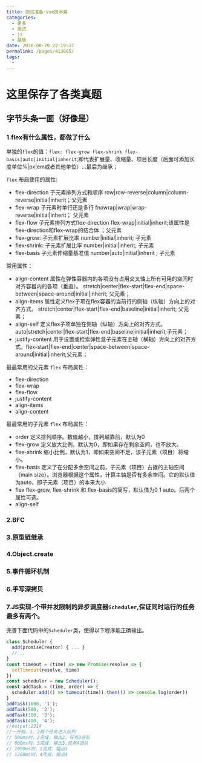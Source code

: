 ```yaml
---
title: 面试准备-Vue技术篇
categories: 
  - 更多
  - 面试
  - js
  - 基础
date: 2020-08-20 22:19:37
permalink: /pages/413885/
tags: 
  - 
---
```


# 这里保存了各类真题

## 字节头条一面（好像是）
### 1.flex有什么属性，都做了什么
单独的`flex`的值：`flex: flex-grow flex-shrink flex-basis|auto|initial|inherit`;即代表扩展量、收缩量、项目长度（后面可添加长度单位%|px|em或者其他单位）…最后为继承；

`flex` 布局使用的属性:
- flex-direction 子元素排列方式和顺序 row|row-reverse|column|column-reverse|initial|inherit；父元素
- flex-wrap 子元素时单行还是多行 fnowrap|wrap|wrap-reverse|initial|inherit； 父元素
- flex-flow 子元素排列方式flex-direction flex-wrap|initial|inherit;该属性是flex-direction和flex-wrap的结合体 ；父元素
- flex-grow: 子元素扩展比率 number|initial|inherit; 子元素
- flex-shrink: 子元素扩展比率 number|initial|inherit; 子元素
- flex-basis 子元素伸缩量基准值 number|auto|initial|inherit ; 子元素

常用属性：
- align-content 属性在弹性容器内的各项没有占用交叉轴上所有可用的空间时对齐容器内的各项（垂直）。 stretch|center|flex-start|flex-end|space-between|space-around|initial|inherit; 父元素；
- align-items 属性定义flex子项在flex容器的当前行的侧轴（纵轴）方向上的对齐方式。 stretch|center|flex-start|flex-end|baseline|initial|inherit; 父元素；
- align-self 定义flex子项单独在侧轴（纵轴）方向上的对齐方式。auto|stretch|center|flex-start|flex-end|baseline|initial|inherit;子元素；
- justify-content 用于设置或检索弹性盒子元素在主轴（横轴）方向上的对齐方式。flex-start|flex-end|center|space-between|space-around|initial|inherit;父元素；

最最常用的父元素 `flex` 布局属性：
- flex-direction
- flex-wrap
- flex-flow
- justify-content
- align-items
- align-content

最最常用的子元素 `flex` 布局属性：
- order 定义排列顺序。数值越小，排列越靠前，默认为0
- flex-grow 定义放大比例，默认为0，即如果存在剩余空间，也不放大。
- flex-shrink 缩小比例，默认为1，即如果空间不足，该子元素（项目）将缩小。
- flex-basis 定义了在分配多余空间之前，子元素（项目）占据的主轴空间（main size）。浏览器根据这个属性，计算主轴是否有多余空间。它的默认值为auto，即子元素（项目）的本来大小
- flex flex-grow, flex-shrink 和 flex-basis的简写，默认值为0 1 auto。后两个属性可选。
- align-self

### 2.BFC

### 3.原型链继承
### 4.Object.create
### 5.事件循环机制
### 6.手写深拷贝
### 7.JS实现-个带并发限制的异步调度器`Scheduler`,保证同时运行的任务最多有两个。
完善下面代码中的`Scheduler`类，使得以下程序能正确输出。
```ts
class Scheduler {
  add(promiseCreator) { ... }
  //...
}
const timeout = (time) => new Promise(resolve => {
  setTimeout(resolve, time)
})
const scheduler = new Scheduler();
const addTask = (time, order) => {
  scheduler.add(() => timeout(time)).then(() => console.log(order))
}
addTask(1000, '1');
addTask(500, '2');
addTask(300, '3'); 
addTask(400, '4');
//output:2314
//一开始，1、2两个任务进入队列
// 500ms时，2完成，输出2，任务3进队
// 800ms时，3完成，输出3,任务4进队
// 1000ms时，1完成，输出1 
// 1200ms时，4完成，输出4
```

